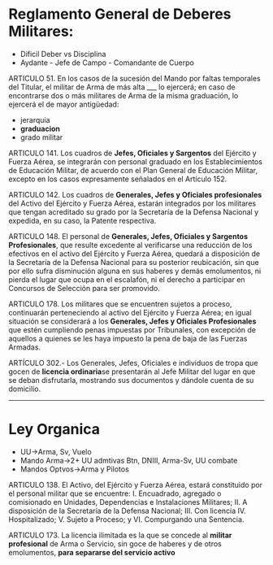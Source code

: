 
# Reglamento General de Deberes Militares:
 - Dificil Deber vs Disciplina
 - Aydante - Jefe de Campo - Comandante de Cuerpo

ARTICULO 51. En los casos de la sucesión del Mando por faltas temporales del Titular, el militar de
Arma de más alta ___ lo ejercerá; en caso de encontrarse dos o más militares de Arma de la
misma graduación, lo ejercerá el de mayor antigüedad:
  - jerarquia
  - **graduacion**
  - grado militar

ARTICULO 141. Los cuadros de **Jefes, Oficiales y Sargentos** del Ejército y Fuerza Aérea, se integrarán con personal graduado en los Establecimientos de Educación Militar, de acuerdo con el Plan General de Educación Militar, excepto en los casos expresamente señalados en el Artículo 152.

ARTICULO 142. Los cuadros de **Generales, Jefes y Oficiales profesionales** del Activo del Ejército y Fuerza Aérea, estarán integrados por los militares que tengan acreditado su grado por la Secretaría de la Defensa Nacional y expedida, en su caso, la Patente respectiva. 

ARTICULO 148. El personal de **Generales, Jefes, Oficiales y Sargentos Profesionales**, que resulte excedente al verificarse una reducción de los efectivos en el activo del Ejército y Fuerza Aérea, quedará a disposición de la Secretaría de la Defensa Nacional para su posterior reubicación, sin que por ello sufra disminución alguna en sus haberes y demás emolumentos, ni pierda el lugar que ocupa en el escalafón, ni el derecho a participar en Concursos de Selección para ser promovido. 

ARTICULO 178. Los militares que se encuentren sujetos a proceso, continuarán perteneciendo al activo del Ejército y Fuerza Aérea; en igual situación se considerará a los **Generales, Jefes y Oficiales Profesionales** que estén cumpliendo penas impuestas por Tribunales, con excepción de aquellos a quienes se les haya impuesto la pena de baja de las Fuerzas Armadas. 

ARTÍCULO 302.- Los Generales, Jefes, Oficiales e individuos de tropa que gocen de **licencia ordinaria**se presentarán al Jefe Militar del lugar en que se deban disfrutarla, mostrando sus documentos y dándole cuenta de su domicilio. 

---------------------------------------------------------------------------------------------------------

# Ley Organica  	
- UU->Arma, Sv, Vuelo
- Mando Arma->2+ UU admtivas Btn, DNIII, Arma-Sv, UU combate 
- Mandos Optvos->Arma y Pilotos
	

ARTICULO 138. El Activo, del Ejército y Fuerza Aérea, estará constituido por el personal militar que
se encuentre:
  I. Encuadrado, agregado o comisionado en Unidades, Dependencias e Instalaciones Militares;
  II. A disposición de la Secretaría de la Defensa Nacional;
  III. Con licencia
  IV. Hospitalizado;
  V. Sujeto a Proceso; y
  VI. Compurgando una Sentencia. 

ARTICULO 173. La licencia ilimitada es la que se concede al **militar profesional** de Arma o Servicio, sin goce de haberes y de otros emolumentos, **para separarse del servicio activo** 
